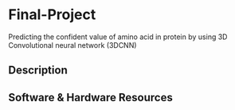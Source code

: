 # Final-Project
Predicting the confident value of amino acid in protein by using 3D Convolutional neural network (3DCNN)
## Description
## Software & Hardware Resources

